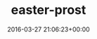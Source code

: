 ---
title:		"easter-prost"
type:		"photos"
mediatype:		"upload"
location:		"TBC"
date:		"2016-03-27 21:06:23+00:00"
album:		"experimental"
filename:		"easter-prost.md"
series:		""
cl_public_id:		"experimental/easter-prost"
cl_version:		1497004522
format:		"tiff"
bytes:		2098568
width:		810
height:		1440
colours:
- "#020202"
- "#1A0402"
- "#CE7074"
- "#874847"
- "#000105"
- "#7A4932"
- "#3B221E"
- "#D7926C"
- "#2E1C29"
- "#EBCACB"
- "#242437"
- "#75280B"
- "#CDADC4"
- "#B0A8CA"
- "#6FB1D4"
- "#4E597C"
- "#666076"
- "#766162"
- "#7E6679"
- "#3F3642"
- "#F0C188"
- "#2B202F"
- "#79546B"
- "#6F1C12"
- "#EFF0DF"
- "#022135"
- "#020002"
exposure_mode:		"Auto"
program:		"Aperture-priority AE"
aperture:		"2.8"
focal_length:		"52.0 mm"
iso:		"2500"
shutter_speed:		"1/13"
metering:		"Multi-segment"
flash:		"Off, Did not fire"
white_balance:		"Custom"
colour_temp:		"2300"
has_crop:		"false"
orientation:		"Horizontal (normal)"
camera_model:		"NIKON D800"
lens_info:		"24-70mm f/2.8"
artist:		"No artist info"
x_resolution:		"300"
y_resolution:		"300"
---